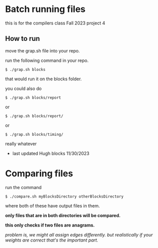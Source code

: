 
# Batch running files

this is for the compilers class Fall 2023 project 4

## How to run

move the grap.sh file into your repo.

run the following command in your repo.

`$ ./grap.sh blocks`

that would run it on the blocks folder.

you could also do

`$ ./grap.sh blocks/report`

or

`$ ./grap.sh blocks/report/`

or

`$ ./grap.sh blocks/timing/`

really whatever

- last updated Hugh blocks 11/30/2023

# Comparing files

run the command 

`$ ./compare.sh myBlocksDirectory otherBlocksDirectory`

where both of these have output files in them.

**only files that are in both directories will be compared.**

**this only checks if two files are anagrams.**

*problem is, we might all assign edges differently. but realistically if your weights are correct that's the important part.*